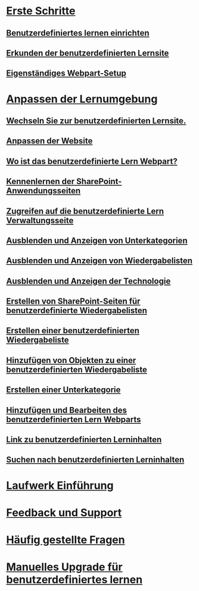 # [Erste Schritte](index.md)
## [Benutzerdefiniertes lernen einrichten](installsitepackage.md)
## [Erkunden der benutzerdefinierten Lernsite](sitecontent.md)
## [Eigenständiges Webpart-Setup](custom_manualsetup.md)
# [Anpassen der Lernumgebung](custom_overview.md)
## [Wechseln Sie zur benutzerdefinierten Lernsite.](custom_goto.md)
## [Anpassen der Website](custom_edithelp.md)
## [Wo ist das benutzerdefinierte Lern Webpart?](custom_whereiswebpart.md)
## [Kennenlernen der SharePoint-Anwendungsseiten](custom_apppages.md)
## [Zugreifen auf die benutzerdefinierte Lern Verwaltungsseite](custom_accessadmin.md)
## [Ausblenden und Anzeigen von Unterkategorien](custom_hideshowsub.md)
## [Ausblenden und Anzeigen von Wiedergabelisten](custom_hideshowplaylists.md)
## [Ausblenden und Anzeigen der Technologie](custom_hideshowtech.md)
## [Erstellen von SharePoint-Seiten für benutzerdefinierte Wiedergabelisten](custom_createnewpage.md)
## [Erstellen einer benutzerdefinierten Wiedergabeliste](custom_createnewplaylist.md)
## [Hinzufügen von Objekten zu einer benutzerdefinierten Wiedergabeliste](custom_addassets.md)
## [Erstellen einer Unterkategorie](custom_createnewcat.md)
## [Hinzufügen und Bearbeiten des benutzerdefinierten Lern Webparts](custom_addwebpart.md)
## [Link zu benutzerdefinierten Lerninhalten](custom_linking.md)
## [Suchen nach benutzerdefinierten Lerninhalten](custom_search.md)
# [Laufwerk Einführung](driveadoption.md)
# [Feedback und Support](feedback.md)
# [Häufig gestellte Fragen](faq.md)
# [Manuelles Upgrade für benutzerdefiniertes lernen](custom_upgrade.md)

